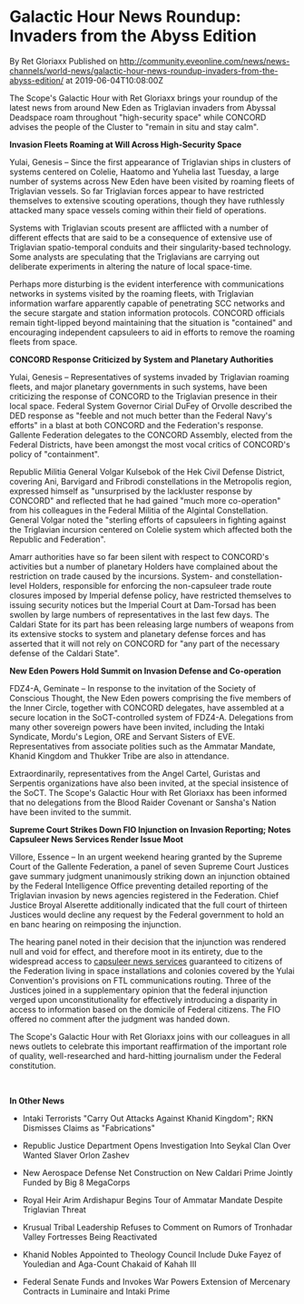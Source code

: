 # Galactic Hour News Roundup: Invaders from the Abyss Edition
By Ret Gloriaxx
Published on http://community.eveonline.com/news/news-channels/world-news/galactic-hour-news-roundup-invaders-from-the-abyss-edition/ at 2019-06-04T10:08:00Z

The Scope's Galactic Hour with Ret Gloriaxx brings your roundup of the latest news from around New Eden as Triglavian invaders from Abyssal Deadspace roam throughout "high-security space" while CONCORD advises the people of the Cluster to "remain in situ and stay calm".

**Invasion Fleets Roaming at Will Across High-Security Space**

Yulai, Genesis – Since the first appearance of Triglavian ships in clusters of systems centered on Colelie, Haatomo and Yuhelia last Tuesday, a large number of systems across New Eden have been visited by roaming fleets of Triglavian vessels. So far Triglavian forces appear to have restricted themselves to extensive scouting operations, though they have ruthlessly attacked many space vessels coming within their field of operations.

Systems with Triglavian scouts present are afflicted with a number of different effects that are said to be a consequence of extensive use of Triglavian spatio-temporal conduits and their singularity-based technology. Some analysts are speculating that the Triglavians are carrying out deliberate experiments in altering the nature of local space-time.

Perhaps more disturbing is the evident interference with communications networks in systems visited by the roaming fleets, with Triglavian information warfare apparently capable of penetrating SCC networks and the secure stargate and station information protocols. CONCORD officials remain tight-lipped beyond maintaining that the situation is "contained" and encouraging independent capsuleers to aid in efforts to remove the roaming fleets from space.

**CONCORD Response Criticized by System and Planetary Authorities**

Yulai, Genesis – Representatives of systems invaded by Triglavian roaming fleets, and major planetary governments in such systems, have been criticizing the response of CONCORD to the Triglavian presence in their local space. Federal System Governor Cirial DuFey of Orvolle described the DED response as "feeble and not much better than the Federal Navy's efforts" in a blast at both CONCORD and the Federation's response. Gallente Federation delegates to the CONCORD Assembly, elected from the Federal Districts, have been amongst the most vocal critics of CONCORD's policy of "containment".

Republic Militia General Volgar Kulsebok of the Hek Civil Defense District, covering Ani, Barvigard and Fribrodi constellations in the Metropolis region, expressed himself as "unsurprised by the lackluster response by CONCORD" and reflected that he had gained "much more co-operation" from his colleagues in the Federal Militia of the Algintal Constellation. General Volgar noted the "sterling efforts of capsuleers in fighting against the Triglavian incursion centered on Colelie system which affected both the Republic and Federation".

Amarr authorities have so far been silent with respect to CONCORD's activities but a number of planetary Holders have complained about the restriction on trade caused by the incursions. System- and constellation-level Holders, responsible for enforcing the non-capsuleer trade route closures imposed by Imperial defense policy, have restricted themselves to issuing security notices but the Imperial Court at Dam-Torsad has been swollen by large numbers of representatives in the last few days. The Caldari State for its part has been releasing large numbers of weapons from its extensive stocks to system and planetary defense forces and has asserted that it will not rely on CONCORD for "any part of the necessary defense of the Caldari State".

**New Eden Powers Hold Summit on Invasion Defense and Co-operation**

FDZ4-A, Geminate – In response to the invitation of the Society of Conscious Thought, the New Eden powers comprising the five members of the Inner Circle, together with CONCORD delegates, have assembled at a secure location in the SoCT-controlled system of FDZ4-A. Delegations from many other sovereign powers have been invited, including the Intaki Syndicate, Mordu's Legion, ORE and Servant Sisters of EVE. Representatives from associate polities such as the Ammatar Mandate, Khanid Kingdom and Thukker Tribe are also in attendance.

Extraordinarily, representatives from the Angel Cartel, Guristas and Serpentis organizations have also been invited, at the special insistence of the SoCT. The Scope's Galactic Hour with Ret Gloriaxx has been informed that no delegations from the Blood Raider Covenant or Sansha's Nation have been invited to the summit.

**Supreme Court Strikes Down FIO Injunction on Invasion Reporting; Notes Capsuleer News Services Render Issue Moot**

Villore, Essence – In an urgent weekend hearing granted by the Supreme Court of the Gallente Federation, a panel of seven Supreme Court Justices gave summary judgment unanimously striking down an injunction obtained by the Federal Intelligence Office preventing detailed reporting of the Triglavian invasion by news agencies registered in the Federation. Chief Justice Broyal Alserette additionally indicated that the full court of thirteen Justices would decline any request by the Federal government to hold an en banc hearing on reimposing the injunction.

The hearing panel noted in their decision that the injunction was rendered null and void for effect, and therefore moot in its entirety, due to the widespread access to [capsuleer news services](https://www.youtube.com/watch?v=uK09YNZabic) guaranteed to citizens of the Federation living in space installations and colonies covered by the Yulai Convention's provisions on FTL communications routing. Three of the Justices joined in a supplementary opinion that the federal injunction verged upon unconstitutionality for effectively introducing a disparity in access to information based on the domicile of Federal citizens. The FIO offered no comment after the judgment was handed down.

The Scope's Galactic Hour with Ret Gloriaxx joins with our colleagues in all news outlets to celebrate this important reaffirmation of the important role of quality, well-researched and hard-hitting journalism under the Federal constitution.

&nbsp;

**In Other News**

- Intaki Terrorists "Carry Out Attacks Against Khanid Kingdom"; RKN Dismisses Claims as "Fabrications"

- Republic Justice Department Opens Investigation Into Seykal Clan Over Wanted Slaver Orlon Zashev

- New Aerospace Defense Net Construction on New Caldari Prime Jointly Funded by Big 8 MegaCorps

- Royal Heir Arim Ardishapur Begins Tour of Ammatar Mandate Despite Triglavian Threat

- Krusual Tribal Leadership Refuses to Comment on Rumors of Tronhadar Valley Fortresses Being Reactivated

- Khanid Nobles Appointed to Theology Council Include Duke Fayez of Youledian and Aga-Count Chakaid of Kahah III

- Federal Senate Funds and Invokes War Powers Extension of Mercenary Contracts in Luminaire and Intaki Prime  
 &nbsp;
